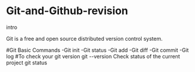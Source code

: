 # Git-and-Github-revision
intro

Git is a free and open source distributed version control system.

#Git Basic Commands
-Git init
-Git status
-Git add
-Git diff
-Git commit
-Git log
#To check your git version 
 git --version
Check status of the current project
git status
